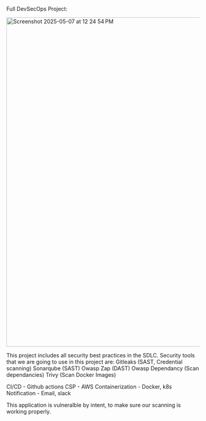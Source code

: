 Full DevSecOps Project:

<img width="861" alt="Screenshot 2025-05-07 at 12 24 54 PM" src="https://github.com/user-attachments/assets/aa00e52e-153e-4fdd-b180-1d7a029ae696" />

This project includes all security best practices in the SDLC. Security tools that we are going to use in this project are:
Gitleaks (SAST, Credential scanning)
Sonarqube (SAST)
Owasp Zap (DAST)
Owasp Dependancy (Scan dependancies)
Trivy (Scan Docker Images)

CI/CD - Github actions
CSP - AWS
Containerization - Docker, k8s
Notification - Email, slack

This application is vulneralble by intent, to make sure our scanning is working properly. 
